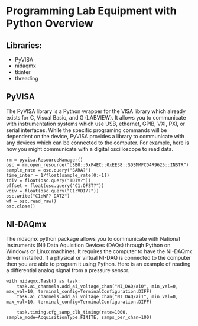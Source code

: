 # Programming Lab Equipment with Python Overview
## Libraries:
* PyVISA
* nidaqmx
* tkinter
* threading

## PyVISA
The PyVISA library is a Python wrapper for the VISA library which already exists for C, Visual Basic, and G (LABVIEW). It allows you to communicate with instrumentation systems which use USB, ethernet, GPIB, VXI, PXI, or serial interfaces. While the specific programing commands will be dependent on the device, PyVISA provides a library to communicate with any devices which can be connected to the computer. For example, here is how you might communicate with a digital oscilloscope to read data.
```
rm = pyvisa.ResourceManager() 
osc = rm.open_resource("USB0::0xF4EC::0xEE38::SDSMMFCD4R9625::INSTR")
sample_rate = osc.query("SARA?")
time_inter = 1/float(sample_rate[0:-1])
tdiv = float(osc.query("TDIV?"))
offset = float(osc.query("C1:OFST?"))
vdiv = float(osc.query("C1:VDIV?"))
osc.write("C1:WF? DAT2")
wf = osc.read_raw()
osc.close()
```

## NI-DAQmx
The nidaqmx python package allows you to communicate with National Instruments (NI) Data Aquisition Devices (DAQs) through Python on Windows or Linux machines. It requires the computer to have the NI-DAQmx driver installed. If a physical or virtual NI-DAQ is connected to the computer then you are able to program it using Python. Here is an example of reading a differential analog signal from a pressure sensor.
```
with nidaqmx.Task() as task:
    task.ai_channels.add_ai_voltage_chan("NI_DAQ/ai0", min_val=0, max_val=10, terminal_config=TerminalConfiguration.DIFF)
    task.ai_channels.add_ai_voltage_chan("NI_DAQ/ai1", min_val=0, max_val=10, terminal_config=TerminalConfiguration.DIFF)

    task.timing.cfg_samp_clk_timing(rate=1000, sample_mode=AcquisitionType.FINITE, samps_per_chan=100)
    
```